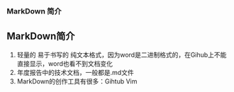 ### MarkDown 简介

## MarkDown简介  
1. 轻量的 易于书写的 纯文本格式，因为word是二进制格式的，在Gihub上不能直接显示，word也看不到文档变化
2. 年度报告中的技术文档，一般都是.md文件
3. MarkDown的创作工具有很多：Gihtub Vim